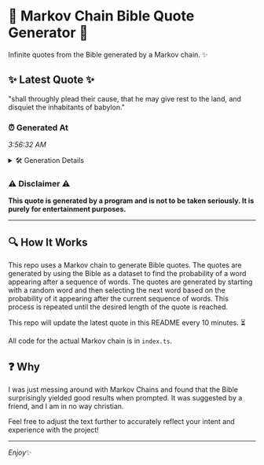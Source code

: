 # 📖 Markov Chain Bible Quote Generator 📖

Infinite quotes from the Bible generated by a Markov chain. ✨

## ✨ Latest Quote ✨
"shall throughly plead their cause, that he may give rest to the land, and disquiet the inhabitants of babylon."

### ⏰ Generated At
*3:56:32 AM*

<details>
    <summary>🛠️ Generation Details</summary>
    <p>
        <strong>🌱 Seed:</strong> shall<br>
        <strong>🔄 Iterations:</strong> 18<br>
        <strong>📜 Context History:</strong><br>[ shall ]: throughly<br>[ shall, throughly ]: plead<br>[ shall, throughly, plead ]: their<br>[ shall, throughly, plead, their ]: cause,<br>[ shall, throughly, plead, their, cause, ]: that<br>[ shall, throughly, plead, their, cause,, that ]: he<br>[ throughly, plead, their, cause,, that, he ]: may<br>[ plead, their, cause,, that, he, may ]: give<br>[ their, cause,, that, he, may, give ]: rest<br>[ cause,, that, he, may, give, rest ]: to<br>[ that, he, may, give, rest, to ]: the<br>[ he, may, give, rest, to, the ]: land,<br>[ may, give, rest, to, the, land, ]: and<br>[ give, rest, to, the, land,, and ]: disquiet<br>[ rest, to, the, land,, and, disquiet ]: the<br>[ to, the, land,, and, disquiet, the ]: inhabitants<br>[ the, land,, and, disquiet, the, inhabitants ]: of<br>[ land,, and, disquiet, the, inhabitants, of ]: babylon.<br>
    </p>
</details>

### ⚠️ Disclaimer ⚠️
**This quote is generated by a program and is not to be taken seriously. It is purely for entertainment purposes.**

---

## 🔍 How It Works

This repo uses a Markov chain to generate Bible quotes. The quotes are generated by using the Bible as a dataset to find the probability of a word appearing after a sequence of words. The quotes are generated by starting with a random word and then selecting the next word based on the probability of it appearing after the current sequence of words. This process is repeated until the desired length of the quote is reached.

This repo will update the latest quote in this README every 10 minutes. ⏳

All code for the actual Markov chain is in `index.ts`.

## ❓ Why

I was just messing around with Markov Chains and found that the Bible surprisingly yielded good results when prompted. 
It was suggested by a friend, and I am in no way christian.

Feel free to adjust the text further to accurately reflect your intent and experience with the project!

---

*Enjoy*✨
